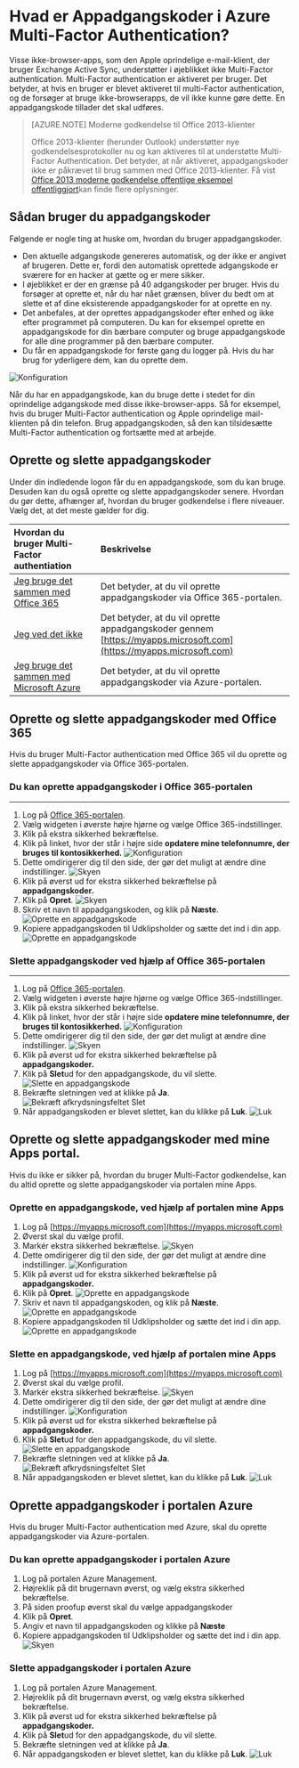 <properties
    pageTitle="Hvad er Appadgangskoder i Azure MFA?"
    description="Denne side kan hjælpe brugerne at forstå, hvad appadgangskoder er, og hvad de anvendes til med hensyn til Azure MFA."
    services="multi-factor-authentication"
    documentationCenter=""
    authors="kgremban"
    manager="femila"
    editor="curtland"/>

<tags
    ms.service="multi-factor-authentication"
    ms.workload="identity"
    ms.tgt_pltfrm="na"
    ms.devlang="na"
    ms.topic="article"
    ms.date="08/04/2016"
    ms.author="kgremban"/>



# <a name="what-are-app-passwords-in-azure-multi-factor-authentication"></a>Hvad er Appadgangskoder i Azure Multi-Factor Authentication?

Visse ikke-browser-apps, som den Apple oprindelige e-mail-klient, der bruger Exchange Active Sync, understøtter i øjeblikket ikke Multi-Factor authentication. Multi-Factor authentication er aktiveret per bruger. Det betyder, at hvis en bruger er blevet aktiveret til multi-Factor authentication, og de forsøger at bruge ikke-browserapps, de vil ikke kunne gøre dette. En appadgangskode tillader det skal udføres.

>[AZURE.NOTE] Moderne godkendelse til Office 2013-klienter
>
> Office 2013-klienter (herunder Outlook) understøtter nye godkendelsesprotokoller nu og kan aktiveres til at understøtte Multi-Factor Authentication.  Det betyder, at når aktiveret, appadgangskoder ikke er påkrævet til brug sammen med Office 2013-klienter.  Få vist [Office 2013 moderne godkendelse offentlige eksempel offentliggjort](https://blogs.office.com/2015/03/23/office-2013-modern-authentication-public-preview-announced/)kan finde flere oplysninger.

## <a name="how-to-use-app-passwords"></a>Sådan bruger du appadgangskoder

Følgende er nogle ting at huske om, hvordan du bruger appadgangskoder.

- Den aktuelle adgangskode genereres automatisk, og der ikke er angivet af brugeren. Dette er, fordi den automatisk oprettede adgangskode er sværere for en hacker at gætte og er mere sikker.
- I øjeblikket er der en grænse på 40 adgangskoder per bruger. Hvis du forsøger at oprette et, når du har nået grænsen, bliver du bedt om at slette et af dine eksisterende appadgangskoder for at oprette en ny.
- Det anbefales, at der oprettes appadgangskoder efter enhed og ikke efter programmet på computeren. Du kan for eksempel oprette en appadgangskode for din bærbare computer og bruge appadgangskode for alle dine programmer på den bærbare computer.
- Du får en appadgangskode for første gang du logger på.  Hvis du har brug for yderligere dem, kan du oprette dem.

![Konfiguration](./media/multi-factor-authentication-end-user-app-passwords/app.png)

Når du har en appadgangskode, kan du bruge dette i stedet for din oprindelige adgangskode med disse ikke-browser-apps.  Så for eksempel, hvis du bruger Multi-Factor authentication og Apple oprindelige mail-klienten på din telefon.  Brug appadgangskoden, så den kan tilsidesætte Multi-Factor authentication og fortsætte med at arbejde.

## <a name="creating-and-deleting-app-passwords"></a>Oprette og slette appadgangskoder
Under din indledende logon får du en appadgangskode, som du kan bruge.  Desuden kan du også oprette og slette appadgangskoder senere.  Hvordan du gør dette, afhænger af, hvordan du bruger godkendelse i flere niveauer.  Vælg det, at det meste gælder for dig.

Hvordan du bruger Multi-Factor authentiation|Beskrivelse
:------------- | :------------- |
[Jeg bruge det sammen med Office 365](#creating-and-deleting-app-passwords-with-office-365)|  Det betyder, at du vil oprette appadgangskoder via Office 365-portalen.
[Jeg ved det ikke](#creating-and-deleting-app-passwords-with-myapps-portal)|Det betyder, at du vil oprette appadgangskoder gennem [https://myapps.microsoft.com](https://myapps.microsoft.com)
[Jeg bruge det sammen med Microsoft Azure](#create-app-passwords-in-the-azure-portal)| Det betyder, at du vil oprette appadgangskoder via Azure-portalen.

## <a name="creating-and-deleting-app-passwords-with-office-365"></a>Oprette og slette appadgangskoder med Office 365

Hvis du bruger Multi-Factor authentication med Office 365 vil du oprette og slette appadgangskoder via Office 365-portalen.

### <a name="to-create-app-passwords-in-the-office-365-portal"></a>Du kan oprette appadgangskoder i Office 365-portalen
--------------------------------------------------------------------------------

1. Log på [Office 365-portalen](https://login.microsoftonline.com/).
2. Vælg widgeten i øverste højre hjørne og vælge Office 365-indstillinger.
3. Klik på ekstra sikkerhed bekræftelse.
4. Klik på linket, hvor der står i højre side **opdatere mine telefonnumre, der bruges til kontosikkerhed.** 
 ![Konfiguration](./media/multi-factor-authentication-end-user-manage/o365a.png)
5. Dette omdirigerer dig til den side, der gør det muligt at ændre dine indstillinger.
![Skyen](./media/multi-factor-authentication-end-user-manage/o365b.png)
6. Klik på øverst ud for ekstra sikkerhed bekræftelse på **appadgangskoder.**
7. Klik på **Opret**.
![Skyen](./media/multi-factor-authentication-end-user-app-passwords-create-o365/apppass.png)
8. Skriv et navn til appadgangskoden, og klik på **Næste**.
![Oprette en appadgangskode](./media/multi-factor-authentication-end-user-app-passwords/create1.png)
9. Kopiere appadgangskoden til Udklipsholder og sætte det ind i din app.
![Oprette en appadgangskode](./media/multi-factor-authentication-end-user-app-passwords/create2.png)


### <a name="to-delete-app-passwords-using-the-office-365-portal"></a>Slette appadgangskoder ved hjælp af Office 365-portalen
--------------------------------------------------------------------------------


1. Log på [Office 365-portalen](https://login.microsoftonline.com/).
2. Vælg widgeten i øverste højre hjørne og vælge Office 365-indstillinger.
3. Klik på ekstra sikkerhed bekræftelse.
4. Klik på linket, hvor der står i højre side **opdatere mine telefonnumre, der bruges til kontosikkerhed.** 
 ![Konfiguration](./media/multi-factor-authentication-end-user-manage/o365a.png)
5. Dette omdirigerer dig til den side, der gør det muligt at ændre dine indstillinger.
![Skyen](./media/multi-factor-authentication-end-user-manage/o365b.png)
6. Klik på øverst ud for ekstra sikkerhed bekræftelse på **appadgangskoder.**
7. Klik på **Slet**ud for den appadgangskode, du vil slette.
![Slette en appadgangskode](./media/multi-factor-authentication-end-user-app-passwords/delete1.png)
8. Bekræfte sletningen ved at klikke på **Ja**.
![Bekræft afkrydsningsfeltet Slet](./media/multi-factor-authentication-end-user-app-passwords/delete2.png)
9. Når appadgangskoden er blevet slettet, kan du klikke på **Luk**.
![Luk](./media/multi-factor-authentication-end-user-app-passwords/delete3.png)


## <a name="creating-and-deleting-app-passwords-with-myapps-portal"></a>Oprette og slette appadgangskoder med mine Apps portal.
Hvis du ikke er sikker på, hvordan du bruger Multi-Factor godkendelse, kan du altid oprette og slette appadgangskoder via portalen mine Apps.

### <a name="to-create-an-app-password-using-the-myapps-portal"></a>Oprette en appadgangskode, ved hjælp af portalen mine Apps

1. Log på [https://myapps.microsoft.com](https://myapps.microsoft.com)
2. Øverst skal du vælge profil.
3. Markér ekstra sikkerhed bekræftelse.
![Skyen](./media/multi-factor-authentication-end-user-manage/myapps1.png)
4. Dette omdirigerer dig til den side, der gør det muligt at ændre dine indstillinger.
![Konfiguration](./media/multi-factor-authentication-end-user-manage-myapps/proofup.png)
5. Klik på øverst ud for ekstra sikkerhed bekræftelse på **appadgangskoder.**
6. Klik på **Opret**.
![Oprette en appadgangskode](./media/multi-factor-authentication-end-user-app-passwords/create3.png)
7. Skriv et navn til appadgangskoden, og klik på **Næste**.
![Oprette en appadgangskode](./media/multi-factor-authentication-end-user-app-passwords/create1.png)
8. Kopiere appadgangskoden til Udklipsholder og sætte det ind i din app.
![Oprette en appadgangskode](./media/multi-factor-authentication-end-user-app-passwords/create2.png)

### <a name="to-delete-an-app-password-using-the-myapps-portal"></a>Slette en appadgangskode, ved hjælp af portalen mine Apps

1. Log på [https://myapps.microsoft.com](https://myapps.microsoft.com)
2. Øverst skal du vælge profil.
3. Markér ekstra sikkerhed bekræftelse.
![Skyen](./media/multi-factor-authentication-end-user-manage/myapps1.png)
4. Dette omdirigerer dig til den side, der gør det muligt at ændre dine indstillinger.
![Konfiguration](./media/multi-factor-authentication-end-user-manage-myapps/proofup.png)
5. Klik på øverst ud for ekstra sikkerhed bekræftelse på **appadgangskoder.**
6. Klik på **Slet**ud for den appadgangskode, du vil slette.
![Slette en appadgangskode](./media/multi-factor-authentication-end-user-app-passwords/delete1.png)
7. Bekræfte sletningen ved at klikke på **Ja**.
![Bekræft afkrydsningsfeltet Slet](./media/multi-factor-authentication-end-user-app-passwords/delete2.png)
8. Når appadgangskoden er blevet slettet, kan du klikke på **Luk**.
![Luk](./media/multi-factor-authentication-end-user-app-passwords/delete3.png)


## <a name="create-app-passwords-in-the-azure-portal"></a>Oprette appadgangskoder i portalen Azure

Hvis du bruger Multi-Factor authentication med Azure, skal du oprette appadgangskoder via Azure-portalen.

### <a name="to-create-app-passwords-in-the-azure-portal"></a>Du kan oprette appadgangskoder i portalen Azure

1. Log på portalen Azure Management.
2. Højreklik på dit brugernavn øverst, og vælg ekstra sikkerhed bekræftelse.
3. På siden proofup øverst skal du vælge appadgangskoder
4. Klik på **Opret**.
5. Angiv et navn til appadgangskoden og klikke på **Næste**
6. Kopiere appadgangskoden til Udklipsholder og sætte det ind i din app.
![Skyen](./media/multi-factor-authentication-end-user-app-passwords-create-azure/app2.png)

### <a name="to-delete-app-passwords-in-the-azure-portal"></a>Slette appadgangskoder i portalen Azure

1. Log på portalen Azure Management.
2. Højreklik på dit brugernavn øverst, og vælg ekstra sikkerhed bekræftelse.
3. Klik på øverst ud for ekstra sikkerhed bekræftelse på **appadgangskoder.**
4. Klik på **Slet**ud for den appadgangskode, du vil slette.
5. Bekræfte sletningen ved at klikke på **Ja**.
6. Når appadgangskoden er blevet slettet, kan du klikke på **Luk**.
![Luk](./media/multi-factor-authentication-end-user-app-passwords/delete3.png)
